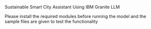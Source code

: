 Sustainable Smart City Assistant Using IBM Granite LLM

 Please install the required modules before running the model and the sample files are given to test the functionality
